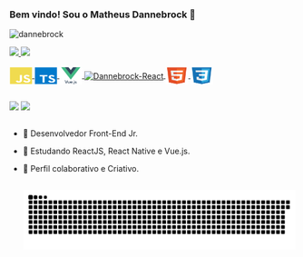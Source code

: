 ### Bem vindo! Sou o Matheus Dannebrock 👋

<div>
  <p align="left"> <img src="https://komarev.com/ghpvc/?username=danebrock&label=Profile%20views&color=0e75b6&style=flat" alt="dannebrock" /> </p>
  <a href="https://github.com/dannebrock">
  <img height="165em" src="https://github-readme-stats.vercel.app/api?username=dannebrock&show_icons=true&theme=nord&include_all_commits=true&count_private=true"/>
  <img height="165em" src="https://github-readme-stats.vercel.app/api/top-langs/?username=dannebrock&layout=compact&langs_count=7&theme=nord"/>
<div style="display: inline_block"><br>
  <img align="center" alt="Dannebrock-Js" height="30" width="40" src="https://raw.githubusercontent.com/devicons/devicon/master/icons/javascript/javascript-plain.svg">
  <img align="center" alt="Dannebrock-Ts" height="30" width="40" src="https://raw.githubusercontent.com/devicons/devicon/master/icons/typescript/typescript-plain.svg">
  <img align="center" alt="Dannebrock-VueJS" height="30" width="40" src="https://raw.githubusercontent.com/devicons/devicon/master/icons/vuejs/vuejs-original-wordmark.svg">
  <img align="center" alt="Dannebrock-React" height="30" width="40" src="https://raw.githubusercontent.com/devicons/devicon/master/icons/react/vue.svg">
  <img align="center" alt="Dannebrock-HTML" height="30" width="40" src="https://raw.githubusercontent.com/devicons/devicon/master/icons/html5/html5-original.svg">
  <img align="center" alt="Dannebrock-CSS" height="30" width="40" src="https://raw.githubusercontent.com/devicons/devicon/master/icons/css3/css3-original.svg">
</div>
 
  
  ##
 
 <div> 
  <a href = "mailto:dannebroock@gmail.com"><img src="https://img.shields.io/badge/Gmail-D14836?style=for-the-badge&logo=gmail&logoColor=white" target="_blank"></a>
  <a href="https://www.linkedin.com/in/matheus-dannebrock-906276153/" target="_blank"><img src="https://img.shields.io/badge/LinkedIn-0077B5?style=for-the-badge&logo=linkedin&logoColor=white" target="_blank"></a> 
  </div>
  
  ##
  
- 🔭 Desenvolvedor Front-End Jr.
- 🌱 Estudando ReactJS, React Native e Vue.js.
- 👯 Perfil colaborativo e Criativo.

  ##
  
    
  ![Snake animation](https://github.com/dannebrock/dannebrock/blob/output/github-contribution-grid-snake.svg)



